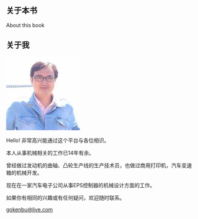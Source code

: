 ## 关于本书

About this book

## 关于我

![](/images/Gokenbu.jpg)

Hello! 非常高兴能通过这个平台与各位相识。

本人从事机械相关的工作已14年有余。

曾经做过发动机的曲轴、凸轮生产线的生产技术员，也做过商用打印机，汽车变速箱的机械开发。

现在在一家汽车电子公司从事EPS控制器的机械设计方面的工作。

如果你有相同的兴趣或有任何疑问，欢迎随时联系。

[gokenbu@live.com](mailto:gokenbu@live.com)


